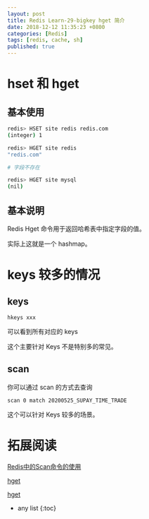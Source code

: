 ```yaml
---
layout: post
title: Redis Learn-29-bigkey hget 简介
date: 2018-12-12 11:35:23 +0800
categories: [Redis]
tags: [redis, cache, sh]
published: true
---
```


# hset 和 hget

## 基本使用

```sh
redis> HSET site redis redis.com
(integer) 1

redis> HGET site redis
"redis.com"

# 字段不存在

redis> HGET site mysql
(nil)
```

## 基本说明

Redis Hget 命令用于返回哈希表中指定字段的值。

实际上这就是一个 hashmap。

# keys 较多的情况

## keys 

```
hkeys xxx
```

可以看到所有对应的 keys

这个主要针对 Keys 不是特别多的常见。

## scan 

你可以通过 scan 的方式去查询

```
scan 0 match 20200525_SUPAY_TIME_TRADE
```

这个可以针对 Keys 较多的场景。

# 拓展阅读

[Redis中的Scan命令的使用](https://www.cnblogs.com/wy123/p/10955153.html)

[hget](https://redis.readthedocs.io/en/2.6/hash/hget.html)

[hget](https://www.runoob.com/redis/hashes-hget.html)

* any list
{:toc}